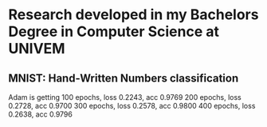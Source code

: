 # Research developed in my Bachelors Degree in Computer Science at UNIVEM 

## MNIST: Hand-Written Numbers classification

Adam is getting
	  100 epochs, loss 0.2243, acc 0.9769
	  200 epochs, loss 0.2728, acc 0.9700
	  300 epochs, loss 0.2578, acc 0.9800
	  400 epochs, loss 0.2638, acc 0.9796
	
